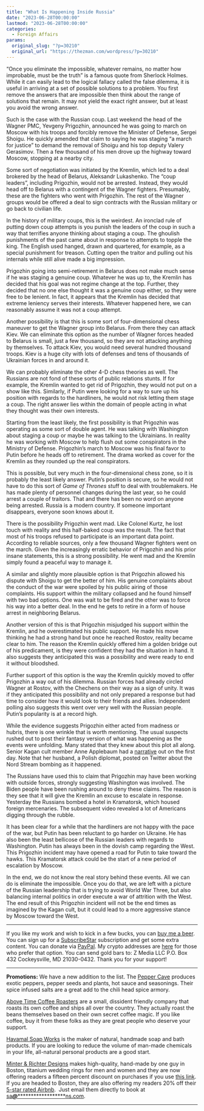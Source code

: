 ```yaml
---
title: "What Is Happening Inside Russia"
date: "2023-06-28T00:00:00"
lastmod: "2023-06-28T00:00:00"
categories:
  - Foreign Affairs
params:
  original_slug: "?p=30210"
  original_url: "https://thezman.com/wordpress/?p=30210"
---
```


“Once you eliminate the impossible, whatever remains, no matter how
improbable, must be the truth” is a famous quote from Sherlock Holmes.
While it can easily lead to the logical fallacy called the false
dilemma, it is useful in arriving at a set of possible solutions to a
problem. You first remove the answers that are impossible then think
about the range of solutions that remain. It may not yield the exact
right answer, but at least you avoid the wrong answer.

Such is the case with the Russian coup. Last weekend the head of the
Wagner PMC, Yevgeny Prigozhin, announced he was going to march on Moscow
with his troops and forcibly remove the Minister of Defense, Sergei
Shoigu. He quickly amended that claim to saying he was staging “a march
for justice” to demand the removal of Shoigu and his top deputy Valery
Gerasimov. Then a few thousand of his men drove up the highway toward
Moscow, stopping at a nearby city.

Some sort of negotiation was initiated by the Kremlin, which led to a
deal brokered by the head of Belarus, Aleksandr Lukashenko. The “coup
leaders”, including Prigozhin, would not be arrested. Instead, they
would head off to Belarus with a contingent of the Wagner fighters.
Presumably, these are the fighters who went with Prigozhin. The rest of
the Wagner groups would be offered a deal to sign contracts with the
Russian military or go back to civilian life.

In the history of military coups, this is the weirdest. An ironclad rule
of putting down coup attempts is you punish the leaders of the coup in
such a way that terrifies anyone thinking about staging a coup. The
ghoulish punishments of the past came about in response to attempts to
topple the king. The English used hanged, drawn and quartered, for
example, as a special punishment for treason. Cutting open the traitor
and pulling out his internals while still alive made a big impression.

Prigozhin going into semi-retirement in Belarus does not make much sense
if he was staging a genuine coup. Whatever he was up to, the Kremlin has
decided that his goal was not regime change at the top. Further, they
decided that no one else thought it was a genuine coup either, so they
were free to be lenient. In fact, it appears that the Kremlin has
decided that extreme leniency serves their interests. Whatever happened
here, we can reasonably assume it was not a coup attempt.

Another possibility is that this is some sort of four-dimensional chess
maneuver to get the Wagner group into Belarus. From there they can
attack Kiev. We can eliminate this option as the number of Wagner forces
headed to Belarus is small, just a few thousand, so they are not
attacking anything by themselves. To attack Kiev, you would need several
hundred thousand troops. Kiev is a huge city with lots of defenses and
tens of thousands of Ukrainian forces in and around it.

We can probably eliminate the other 4-D chess theories as well. The
Russians are not fond of these sorts of public relations stunts. If for
example, the Kremlin wanted to get rid of Prigozhin, they would not put
on a show like this. Similarly, if Putin were looking for a way to sure
up his position with regards to the hardliners, he would not risk
letting them stage a coup. The right answer lies within the domain of
people acting in what they thought was their own interests.

Starting from the least likely, the first possibility is that Prigozhin
was operating as some sort of double agent. He was talking with
Washington about staging a coup or maybe he was talking to the
Ukrainians. In reality he was working with Moscow to help flush out some
conspirators in the Ministry of Defense. Prigozhin’s march to Moscow was
his final favor to Putin before he heads off to retirement. The drama
worked as cover for the Kremlin as they rounded up the real
conspirators.

This is possible, but very much in the four-dimensional chess zone, so
it is probably the least likely answer. Putin’s position is secure, so
he would not have to do this sort of *Game of Thrones* stuff to deal
with troublemakers. He has made plenty of personnel changes during the
last year, so he could arrest a couple of traitors. That and there has
been no word on anyone being arrested. Russia is a modern country. If
someone important disappears, everyone soon knows about it.

There is the possibility Prigozhin went mad. Like Colonel Kurtz, he lost
touch with reality and this half-baked coup was the result. The fact
that most of his troops refused to participate is an important data
point. According to reliable sources, only a few thousand Wagner
fighters went on the march. Given the increasingly erratic behavior of
Prigozhin and his prior insane statements, this is a strong possibility.
He went mad and the Kremlin simply found a peaceful way to manage it.

A similar and slightly more plausible option is that Prigozhin allowed
his dispute with Shoigu to get the better of him. His genuine complaints
about the conduct of the war were spoiled by his public airing of those
complaints. His support within the military collapsed and he found
himself with two bad options. One was wait to be fired and the other was
to force his way into a better deal. In the end he gets to retire in a
form of house arrest in neighboring Belarus.

Another version of this is that Prigozhin misjudged his support within
the Kremlin, and he overestimated his public support. He made his move
thinking he had a strong hand but once he reached Rostov, reality became
clear to him. The reason the Kremlin quickly offered him a golden bridge
out of his predicament, is they were confident they had the situation in
hand. It also suggests they anticipated this was a possibility and were
ready to end it without bloodshed.

Further support of this option is the way the Kremlin quickly moved to
offer Prigozhin a way out of his dilemma. Russian forces had already
circled Wagner at Rostov, with the Chechens on their way as a sign of
unity. It was if they anticipated this possibility and not only prepared
a response but had time to consider how it would look to their friends
and allies. Independent polling also suggests this went over very well
with the Russian people. Putin’s popularity is at a record high.

While the evidence suggests Prigozhin either acted from madness or
hubris, there is one wrinkle that is worth mentioning. The usual
suspects rushed out to post their fantasy version of what was happening
as the events were unfolding. Many stated that they knew about this plot
all along. Senior Kagan cult member Anne Applebaum had a <a
href="https://www.theatlantic.com/international/archive/2023/06/russia-civil-war-wagner-putin-coup/674517/"
rel="noopener" target="_blank">narrative</a> out on the first day. Note
that her husband, a Polish diplomat, posted on Twitter about the Nord
Stream bombing as it happened.

The Russians have used this to claim that Prigozhin may have been
working with outside forces, strongly suggesting Washington was
involved. The Biden people have been rushing around to deny these
claims. The reason is they see that it will give the Kremlin an excuse
to escalate in response. Yesterday the Russians bombed a hotel in
Kramatorsk, which housed foreign mercenaries. The subsequent video
revealed a lot of Americans digging through the rubble.

It has been clear for a while that the hardliners are not happy with the
pace of the war, but Putin has been reluctant to go harder on Ukraine.
He has also been the least bellicose of the Russian leaders with regards
to Washington. Putin has always been in the dovish camp regarding the
West. This Prigozhin incident may have opened a road for Putin to take
toward the hawks. This Kramatorsk attack could be the start of a new
period of escalation by Moscow.

In the end, we do not know the real story behind these events. All we
can do is eliminate the impossible. Once you do that, we are left with a
picture of the Russian leadership that is trying to avoid World War
Three, but also balancing internal politics in order execute a war of
attrition with the West. The end result of this Prigozhin incident will
not be the end times as imagined by the Kagan cult, but it could lead to
a more aggressive stance by Moscow toward the West.

------------------------------------------------------------------------

If you like my work and wish to kick in a few bucks, you can
<a href="https://www.buymeacoffee.com/mujolulu" rel="noopener"
target="_blank">buy me a beer</a>. You can sign up for a
<a href="https://www.subscribestar.com/the-z-blog" rel="noopener"
target="_blank">SubscribeStar</a> subscription and get some extra
content. You can donate via <a
href="https://www.paypal.com/donate/?cmd=_s-xclick&amp;hosted_button_id=UDAS2Q8JYA6CN&amp;source=url"
rel="noopener" target="_blank">PayPal</a>. My crypto addresses are
<a href="https://thezman.com/wordpress/?page_id=22713" rel="noopener"
target="_blank">here</a> for those who prefer that option. You can send
gold bars to: Z Media LLC P.O. Box 432 Cockeysville, MD 21030-0432.
Thank you for your support!

------------------------------------------------------------------------

**Promotions:** We have a new addition to the list. The
<a href="https://peppercave.com/shop/ols/products" rel="noopener"
target="_blank">Pepper Cave</a> produces exotic peppers, pepper seeds
and plants, hot sauce and seasonings. Their spice infused salts are a
great add to the chili head spice armory.

<a href="https://abovetimecoffee.com/" rel="noopener"
target="_blank">Above Time Coffee Roasters</a> are a small, dissident
friendly company that roasts its own coffee and ships all over the
country. They actually roast the beans themselves based on their own
secret coffee magic. If you like coffee, buy it from these folks as they
are great people who deserve your support.

<a href="https://havamalsoapworks.com/" rel="noopener"
target="_blank">Havamal Soap Works</a> is the maker of natural, handmade
soap and bath products. If you are looking to reduce the volume of
man-made chemicals in your life, all-natural personal products are a
good start.

<a href="https://www.minterandrichterdesigns.com/"
rel="noreferrer nofollow noopener" target="_blank">Minter &amp; Richter
Designs</a> makes high-quality, hand-made by one guy in Boston, titanium
wedding rings for men and women and they are now offering readers a
fifteen percent discount on purchases if you use
<a href="https://www.minterandrichterdesigns.com/discount/ZMAN"
rel="noreferrer nofollow noopener" target="_blank">this link</a>.
<span class="highlight"><span class="colour"><span class="font"><span class="size">If
you are headed to Boston, they are also offering my readers 20% off
their <a
href="https://www.airbnb.com/users/7988017/listings?user_id=7988017&amp;s=3"
rel="noopener noreferrer" target="_blank">5-star rated Airbnb</a>.  Just
email them directly to book at
<a href="mailto:sa***@*********************ns.com"
data-original-string="j1mQwm4QwNLhtHLkleUIhQ==cb7klOmuboV+bNXiTd8LthxIPPhn4R8OLOW2fZgRyjeEWVaGkoQxSkvCKsEOyyA3p80"><span
class="apbct-email-encoder"
data-original-string="qXNuApVXkQkzi2wATTp4GA==cb7d0cW6ci3vwc/cyk6UPL/O+TWLoa7eSIRcOu4rOVs6fEuoq9lSO8xFaCOmjFb61oc"
title="This contact has been encoded by Anti-Spam by CleanTalk. Click to decode. To finish the decoding make sure that JavaScript is enabled in your browser.">sa<span
class="apbct-blur">***</span>@<span
class="apbct-blur">*********************</span>ns.com</span></a>.</span></span></span></span>

------------------------------------------------------------------------
